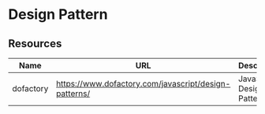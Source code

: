 # Design Pattern


## Resources
| Name      | URL                                                   | Description                |
| --------- | ----------------------------------------------------- | -------------------------- |
| dofactory | https://www.dofactory.com/javascript/design-patterns/ | JavaScript Design Patterns | 

